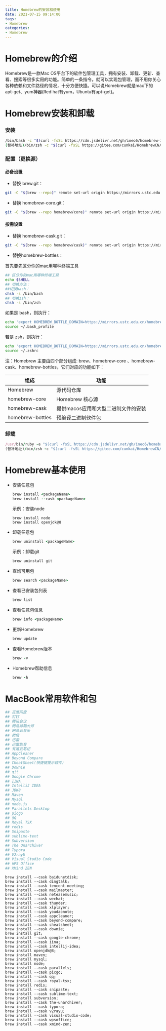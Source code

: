 ```yaml
---
title: Homebrew的安装和使用
date: 2021-07-15 09:14:00
tags:
- Homebrew
categories:
- Homebrew
---
```


# Homebrew的介绍

Homebrew是一款Mac OS平台下的软件包管理工具，拥有安装、卸载、更新、查看、搜索等很多实用的功能。简单的一条指令，就可以实现包管理，而不用你关心各种依赖和文件路径的情况，十分方便快捷。可以说Homebrew就是mac下的apt-get、yum神器(Red hat有yum，Ubuntu有apt-get)。



# Homebrew安装和卸载

### 安装

```bash
/bin/bash -c "$(curl -fsSL https://cdn.jsdelivr.net/gh/ineo6/homebrew-install/install.sh)"
(替补地址)/bin/zsh -c "$(curl -fsSL https://gitee.com/cunkai/HomebrewCN/raw/master/Homebrew.sh)"
```

### 配置（更换源）

#### 必备设置

- 替换 brew.git：

```bash
git -C "$(brew --repo)" remote set-url origin https://mirrors.ustc.edu.cn/brew.git
```

- 替换 homebrew-core.git：

```bash
git -C "$(brew --repo homebrew/core)" remote set-url origin https://mirrors.ustc.edu.cn/homebrew-core.git
```

#### 按需设置

- 替换 homebrew-cask.git：

```bash
git -C "$(brew --repo homebrew/cask)" remote set-url origin https://mirrors.ustc.edu.cn/homebrew-cask.git
```

- 替换homebrew-bottles：

首先要先区分你的mac用哪种终端工具

```bash
## 区分你的mac用哪种终端工具
echo $SHELL
## 切换方法：
##切换bash：
chsh -s /bin/bash
## 切换zsh：
chsh -s /bin/zsh
```

如果是 bash，则执行：

```bash
echo 'export HOMEBREW_BOTTLE_DOMAIN=https://mirrors.ustc.edu.cn/homebrew-bottles' >> ~/.bash_profile
source ~/.bash_profile
```

若是 zsh，则执行：

```bash
echo 'export HOMEBREW_BOTTLE_DOMAIN=https://mirrors.ustc.edu.cn/homebrew-bottles' >> ~/.zshrc
source ~/.zshrc
```



注：Homebrew 主要由四个部分组成: brew、homebrew-core 、homebrew-cask、homebrew-bottles，它们对应的功能如下：

| 组成             | 功能                                |
| ---------------- | ----------------------------------- |
| Homebrew         | 源代码仓库                          |
| homebrew-core    | Homebrew 核心源                     |
| homebrew-cask    | 提供macos应用和大型二进制文件的安装 |
| homebrew-bottles | 预编译二进制软件包                  |



### 卸载

```ruby
/usr/bin/ruby -e "$(curl -fsSL https://cdn.jsdelivr.net/gh/ineo6/homebrew-install/uninstall)"
(替补地址)/bin/zsh -c "$(curl -fsSL https://gitee.com/cunkai/HomebrewCN/raw/master/HomebrewUninstall.sh)"
```



# Homebrew基本使用

- 安装任意包

  ```ruby
  brew install <packageName>
  brew install --cask <packageName>
  ```
  
  示例：安装node
  
  ```
  brew install node
  brew install openjdk@8
  ```
  
- 卸载任意包

  ```ruby
  brew uninstall <packageName>
  ```

  示例：卸载git

  ```ruby
  brew uninstall git
  ```

- 查询可用包

  ```ruby
  brew search <packageName>
  ```

- 查看已安装包列表

  ```cpp
  brew list
  ```

- 查看任意包信息

  ```ruby
  brew info <packageName>
  ```

- 更新Homebrew

  ```ruby
  brew update
  ```

- 查看Homebrew版本

  ```ruby
  brew -v
  ```

- Homebrew帮助信息

  ```ruby
  brew -h
  ```

# MacBook常用软件和包

```bash
## 百度网盘
## 钉钉
## 腾讯会议
## 网易邮箱大师
## 网易云音乐
## 微信
## 迅雷
## 迅雷影音
## 有道云笔记
## AppCleaner
## Beyond Compare
## CheatSheet(快捷键提示软件)
## Downie
## git
## Google Chrome
## IINA
## IntelliJ IDEA
## JDK8
## Maven
## Mysql
## node.js
## Parallels Desktop
## picgo
## QQ
## Royal TSX
## redis
## Snipaste
## sublime-text
## Subversion
## The Unarchiver
## Typora
## V2rayU
## Visual Studio Code
## WPS Office
## XMind ZEN
```

```
brew install --cask baidunetdisk;
brew install --cask dingtalk;
brew install --cask tencent-meeting;
brew install --cask mailmaster;
brew install --cask neteasemusic;
brew install --cask wechat;
brew install --cask thunder;
brew install --cask xlplayer;
brew install --cask youdaonote;
brew install --cask appcleaner;
brew install --cask beyond-compare;
brew install --cask cheatsheet;
brew install --cask downie;
brew install git;
brew install --cask google-chrome;
brew install --cask iina;
brew install --cask intellij-idea;
brew install openjdk@8;
brew install maven;
brew install mysql;
brew install node;
brew install --cask parallels;
brew install --cask picgo;
brew install --cask qq;
brew install --cask royal-tsx;
brew install redis;
brew install --cask snipaste;
brew install --cask sublime-text;
brew install subversion;
brew install --cask the-unarchiver;
brew install --cask typora;
brew install --cask v2rayu;
brew install --cask visual-studio-code;
brew install --cask wpsoffice;
brew install --cask xmind-zen;
```


